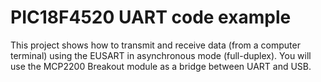 # PIC18F4520 UART code example

This project shows how to transmit and receive data (from a computer terminal) using the EUSART in asynchronous mode (full-duplex). You will use the MCP2200 Breakout module as a bridge between UART and USB.
